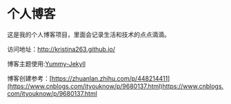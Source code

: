 # 个人博客

这是我的个人博客项目，里面会记录生活和技术的点点滴滴。


访问地址：http://kristina263.github.io/


博客主题使用:[Yummy-Jekyll](https://github.com/DONGChuan/Yummy-Jekyll)


博客创建参考：[https://zhuanlan.zhihu.com/p/448214411](https://www.cnblogs.com/ityouknow/p/9680137.html)https://www.cnblogs.com/ityouknow/p/9680137.html
